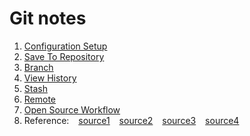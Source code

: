 Git notes
============

1. [Configuration Setup](https://github.com/danniefairy/Git_note/blob/master/description/Configuration_Setup.md)
2. [Save To Repository](https://github.com/danniefairy/Git_note/blob/master/description/Save_To_Repository.md)
3. [Branch](https://github.com/danniefairy/Git_note/blob/master/description/Branch.md)
4. [View History](https://github.com/danniefairy/Git_note/blob/master/description/View_History.md)
5. [Stash](https://github.com/danniefairy/Git_note/blob/master/description/Stash.md)
6. [Remote](https://github.com/danniefairy/Git_note/blob/master/description/Remote.md)
7. [Open Source Workflow](https://github.com/danniefairy/Git_note/blob/master/description/Open_Source_Workflow.md)
8. Reference:
&ensp; [source1](https://www.youtube.com/watch?v=qUfT-4bNtwY&index=5&list=PLlyOkSAh6TwcvJQ1UtvkSwhZWCaM_S07d)
&ensp; [source2](https://www.youtube.com/watch?v=mENDYhfxH-o)
&ensp; [source3](https://github.com/geeeeeeeeek/git-recipes/tree/8268e297f6efbf680c2b4104675c4b49dad29971)
&ensp; [source4](https://hackernoon.com/git-merge-vs-rebase-whats-the-diff-76413c117333)
